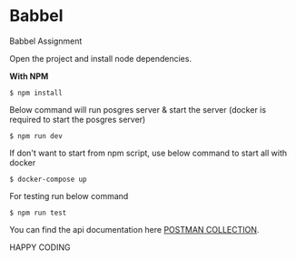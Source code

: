 # Babbel
Babbel Assignment



Open the project and install node dependencies.

**With NPM**
```shell
$ npm install 
```


Below command will run posgres server & start the server (docker is required to start the posgres server)

```shell
$ npm run dev
```

If don't want to start from npm script, use below command to start all with docker
```shell
$ docker-compose up
```

For testing run below command
```shell
$ npm run test
```

You can find the api documentation here  [POSTMAN COLLECTION](https://documenter.getpostman.com/view/12106022/UV5ZCwuT).

HAPPY CODING
